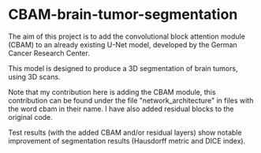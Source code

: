 # CBAM-brain-tumor-segmentation

The aim of this project is to add the convolutional block attention module (CBAM) to an already existing U-Net model, developed by the German Cancer Research Center.

This model is designed to produce a 3D segmentation of brain tumors, using 3D scans. 

Note that my contribution here is adding the CBAM module, this contribution can be found under the file "network_architecture" in files with the word cbam in their name.
I have also added residual blocks to the original code.

Test results  (with the added CBAM and/or residual layers) show notable improvement of segmentation results (Hausdorff metric and DICE index).

